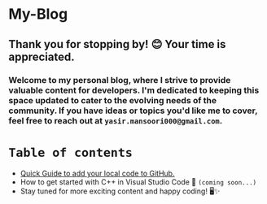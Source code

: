 # My-Blog 
## Thank you for stopping by! 😊 Your time is appreciated.
### Welcome to my personal blog, where I strive to provide valuable content for developers. I'm dedicated to keeping this space updated to cater to the evolving needs of the community. If you have ideas or topics you'd like me to cover, feel free to reach out at `yasir.mansoori000@gmail.com`.
# `Table of contents`
- [Quick Guide to add your local code to GitHub.](https://yasir-blog.netlify.app/blog1)
- How to get started with C++ in Visual Studio Code 🌟 `(coming soon...)`
- Stay tuned for more exciting content and happy coding! 🖥️✨